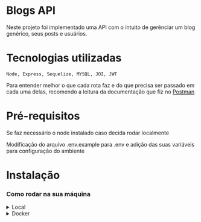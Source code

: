 # Blogs API

Neste projeto foi implementado uma API com o intuito de gerênciar um blog genérico, seus posts e usuários.

# Tecnologias utilizadas

    Node, Express, Sequelize, MYSQL, JOI, JWT

Para entender melhor o que cada rota faz e do que precisa ser passado em cada uma delas, recomendo a leitura da documentação que fiz no [Postman](https://documenter.getpostman.com/view/22570620/2s8YmGTkic)



# Pré-requisitos

Se faz necessário o node instalado caso decida rodar localmente

Modificação do arquivo .env.example para .env e adição das suas variáveis para configuração do ambiente

# Instalação
### Como rodar na sua máquina 

<details>
<summary>Local</strong></summary>
 
Clone o projeto 
 ``` 
 git clone git@github.com:venissiu/api-js-jwt.git
 ```
Entre na pasta do projeto 
 ```
cd /api-js-jwt
 ```
Para instalar as dependências use 
 ```
 npm install
 ```
Em seguida para estruturação do banco e povoamento do mesmo
 ```
 npm run prestart
 ```
 ```
 npm run seed
 ``` 
Com o banco montado e sincronizado, você pode optar por rodar com o 
 ```
 npm start
 ``` 
Para levantar o servidor com nodemon
 ```
 npm run debug
 ``` 
</details>
  
<details>
<summary>Docker</strong></summary>

DockerFile e Docker-Compose fornecidos pela Trybe, apenas algumas alterações minhas.


Clone o projeto 
```
git clone git@github.com:venissiu/api-js-jwt.git
```
Entre na pasta do projeto 
```
cd /api-js-jwt
```
Rode o docker compose 
```
docker-compose up
```
Entre no container node 
```
docker exec -it personal-api bash
```
No container, rode o 
```
npm install
```
Em seguida para estruturação do banco e povoamento do mesmo
```
npm run prestart
```
```
npm run seed
``` 

Com o banco montado e sincronizado, você pode inicializar o projeto
```
npm start
``` 
Para levantar o servidor com nodemon
```
npm run debug
``` 

</details

